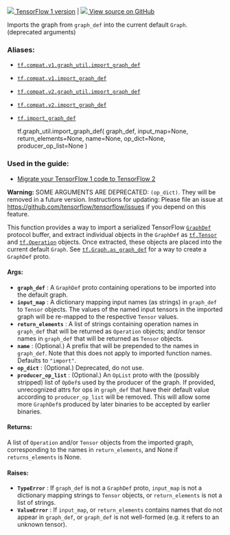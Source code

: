 [ ![](https://tensorflow.google.cn/images/tf_logo_32px.png) TensorFlow 1
version](/versions/r1.15/api_docs/python/tf/graph_util/import_graph_def) |  [
![](https://tensorflow.google.cn/images/GitHub-Mark-32px.png) View source on
GitHub
](https://github.com/tensorflow/tensorflow/blob/r2.0/tensorflow/python/framework/importer.py#L347-L405)  
  
  
Imports the graph from `graph_def` into the current default `Graph`.
(deprecated arguments)

### Aliases:

  * [`tf.compat.v1.graph_util.import_graph_def`](/api_docs/python/tf/graph_util/import_graph_def)
  * [`tf.compat.v1.import_graph_def`](/api_docs/python/tf/graph_util/import_graph_def)
  * [`tf.compat.v2.graph_util.import_graph_def`](/api_docs/python/tf/graph_util/import_graph_def)
  * [`tf.compat.v2.import_graph_def`](/api_docs/python/tf/graph_util/import_graph_def)
  * [`tf.import_graph_def`](/api_docs/python/tf/graph_util/import_graph_def)

    
    
    tf.graph_util.import_graph_def(
        graph_def,
        input_map=None,
        return_elements=None,
        name=None,
        op_dict=None,
        producer_op_list=None
    )
    

### Used in the guide:

  * [Migrate your TensorFlow 1 code to TensorFlow 2](https://tensorflow.google.cn/guide/migrate)

**Warning:** SOME ARGUMENTS ARE DEPRECATED: `(op_dict)`. They will be removed
in a future version. Instructions for updating: Please file an issue at
https://github.com/tensorflow/tensorflow/issues if you depend on this feature.

This function provides a way to import a serialized TensorFlow
[`GraphDef`](https://tensorflow.google.cn/code/tensorflow/core/framework/graph.proto)
protocol buffer, and extract individual objects in the `GraphDef` as
[`tf.Tensor`](https://tensorflow.google.cn/api_docs/python/tf/Tensor) and
[`tf.Operation`](https://tensorflow.google.cn/api_docs/python/tf/Operation)
objects. Once extracted, these objects are placed into the current default
`Graph`. See
[`tf.Graph.as_graph_def`](https://tensorflow.google.cn/api_docs/python/tf/Graph#as_graph_def)
for a way to create a `GraphDef` proto.

#### Args:

  * **`graph_def`** : A `GraphDef` proto containing operations to be imported into the default graph.
  * **`input_map`** : A dictionary mapping input names (as strings) in `graph_def` to `Tensor` objects. The values of the named input tensors in the imported graph will be re-mapped to the respective `Tensor` values.
  * **`return_elements`** : A list of strings containing operation names in `graph_def` that will be returned as `Operation` objects; and/or tensor names in `graph_def` that will be returned as `Tensor` objects.
  * **`name`** : (Optional.) A prefix that will be prepended to the names in `graph_def`. Note that this does not apply to imported function names. Defaults to `"import"`.
  * **`op_dict`** : (Optional.) Deprecated, do not use.
  * **`producer_op_list`** : (Optional.) An `OpList` proto with the (possibly stripped) list of `OpDef`s used by the producer of the graph. If provided, unrecognized attrs for ops in `graph_def` that have their default value according to `producer_op_list` will be removed. This will allow some more `GraphDef`s produced by later binaries to be accepted by earlier binaries.

#### Returns:

A list of `Operation` and/or `Tensor` objects from the imported graph,
corresponding to the names in `return_elements`, and None if
`returns_elements` is None.

#### Raises:

  * **`TypeError`** : If `graph_def` is not a `GraphDef` proto, `input_map` is not a dictionary mapping strings to `Tensor` objects, or `return_elements` is not a list of strings.
  * **`ValueError`** : If `input_map`, or `return_elements` contains names that do not appear in `graph_def`, or `graph_def` is not well-formed (e.g. it refers to an unknown tensor).

